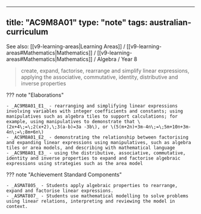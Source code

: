 
---
title: "AC9M8A01"
type: "note"
tags: australian-curriculum
---

See also: [[v9-learning-areas|Learning Areas]] / [[v9-learning-areas#Mathematics|Mathematics]] / [[v9-learning-areas#Mathematics|Mathematics]] / Algebra / Year 8

> create, expand, factorise, rearrange and simplify linear expressions, applying the associative, commutative, identity, distributive and inverse properties

??? note "Elaborations"

	- _AC9M8A01_E1_ - rearranging and simplifying linear expressions involving variables with integer coefficients and constants; using manipulatives such as algebra tiles to support calculations; for example, using manipulatives to demonstrate that \(2x+4\;=\;2(x+2),\;3(a-b)=3a -3b\), or \(5(m+2n)+3m-4n\;=\;5m+10n+3m-4n\;=\;8m+6n\)
	- _AC9M8A01_E2_ - demonstrating the relationship between factorising and expanding linear expressions using manipulatives, such as algebra tiles or area models, and describing with mathematical language
	- _AC9M8A01_E3_ - using the distributive, associative, commutative, identity and inverse properties to expand and factorise algebraic expressions using strategies such as the area model
??? note "Achievement Standard Components"

	- _ASMAT805_ - Students apply algebraic properties to rearrange, expand and factorise linear expressions.
	- _ASMAT807_ - Students use mathematical modelling to solve problems using linear relations, interpreting and reviewing the model in context.

[//begin]: # "Autogenerated link references for markdown compatibility"
[v9-learning-areas]: ..%2Fv9-learning-areas "Learning Areas"
[//end]: # "Autogenerated link references" 
